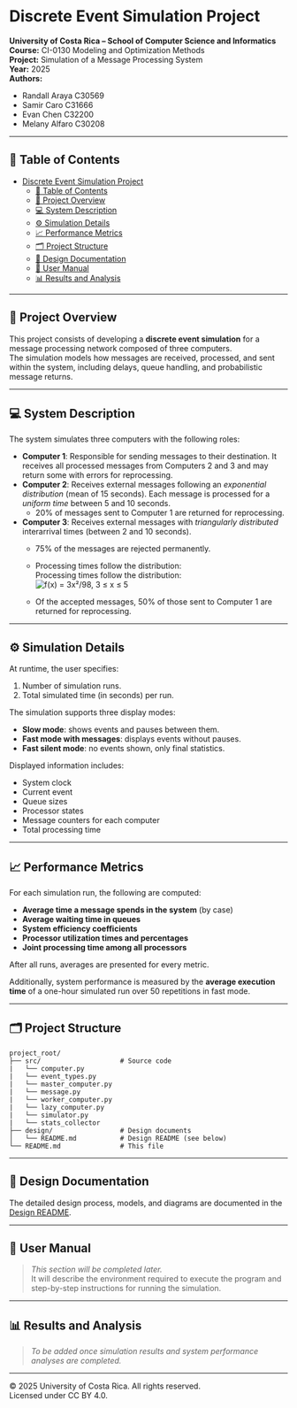 # Discrete Event Simulation Project

**University of Costa Rica – School of Computer Science and Informatics**  
**Course:** CI-0130 Modeling and Optimization Methods  
**Project:** Simulation of a Message Processing System  
**Year:** 2025  
**Authors:** 
- Randall Araya C30569
- Samir Caro C31666
- Evan Chen C32200
- Melany Alfaro C30208
---

## 📑 Table of Contents
- [Discrete Event Simulation Project](#discrete-event-simulation-project)
  - [📑 Table of Contents](#-table-of-contents)
  - [🧩 Project Overview](#-project-overview)
  - [💻 System Description](#-system-description)
  - [⚙️ Simulation Details](#️-simulation-details)
  - [📈 Performance Metrics](#-performance-metrics)
  - [🗂️ Project Structure](#️-project-structure)
  - [🧭 Design Documentation](#-design-documentation)
  - [📘 User Manual](#-user-manual)
  - [📊 Results and Analysis](#-results-and-analysis)

---

## 🧩 Project Overview
This project consists of developing a **discrete event simulation** for a message processing network composed of three computers.  
The simulation models how messages are received, processed, and sent within the system, including delays, queue handling, and probabilistic message returns.

---

## 💻 System Description
The system simulates three computers with the following roles:

- **Computer 1**: Responsible for sending messages to their destination. It receives all processed messages from Computers 2 and 3 and may return some with errors for reprocessing.
- **Computer 2**: Receives external messages following an *exponential distribution* (mean of 15 seconds). Each message is processed for a *uniform time* between 5 and 10 seconds.  
  - 20% of messages sent to Computer 1 are returned for reprocessing.
- **Computer 3**: Receives external messages with *triangularly distributed* interarrival times (between 2 and 10 seconds).  
  - 75% of the messages are rejected permanently.  
  - Processing times follow the distribution:  
  Processing times follow the distribution:  
  ![f(x) = 3x²/98, 3 ≤ x ≤ 5](https://latex.codecogs.com/png.image?%5Cdpi%7B120%7D%20f(x)%20%3D%20%5Cfrac%7B3x%5E2%7D%7B98%7D%2C%20%5Cquad%203%20%5Cle%20x%20%5Cle%205)

  - Of the accepted messages, 50% of those sent to Computer 1 are returned for reprocessing.

---

## ⚙️ Simulation Details
At runtime, the user specifies:
1. Number of simulation runs.
2. Total simulated time (in seconds) per run.

The simulation supports three display modes:
- **Slow mode**: shows events and pauses between them.  
- **Fast mode with messages**: displays events without pauses.  
- **Fast silent mode**: no events shown, only final statistics.

Displayed information includes:
- System clock  
- Current event  
- Queue sizes  
- Processor states  
- Message counters for each computer  
- Total processing time  

---

## 📈 Performance Metrics
For each simulation run, the following are computed:

- **Average time a message spends in the system** (by case)  
- **Average waiting time in queues**  
- **System efficiency coefficients**  
- **Processor utilization times and percentages**  
- **Joint processing time among all processors**

After all runs, averages are presented for every metric.

Additionally, system performance is measured by the **average execution time** of a one-hour simulated run over 50 repetitions in fast mode.

---

## 🗂️ Project Structure
```
project_root/
├── src/                    # Source code
|   └── computer.py
|   └── event_types.py
|   └── master_computer.py
|   └── message.py
|   └── worker_computer.py
|   └── lazy_computer.py
|   └── simulator.py
|   └── stats_collector
├── design/                 # Design documents
│   └── README.md           # Design README (see below)
└── README.md               # This file
```

---

## 🧭 Design Documentation
The detailed design process, models, and diagrams are documented in the  
[Design README](design/README.md).

---

## 📘 User Manual
> _This section will be completed later._  
> It will describe the environment required to execute the program and step-by-step instructions for running the simulation.

---


## 📊 Results and Analysis
> _To be added once simulation results and system performance analyses are completed._

---

© 2025 University of Costa Rica. All rights reserved.  
Licensed under CC BY 4.0.
